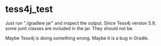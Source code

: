 # tess4j_test
Just run "./gradlew jar" and inspect the output. Since Tess4j version 5.9, some junit classes are included in the jar. They should not be.

Maybe Tess4j is doing something wrong. Maybe it is a bug in Gradle.